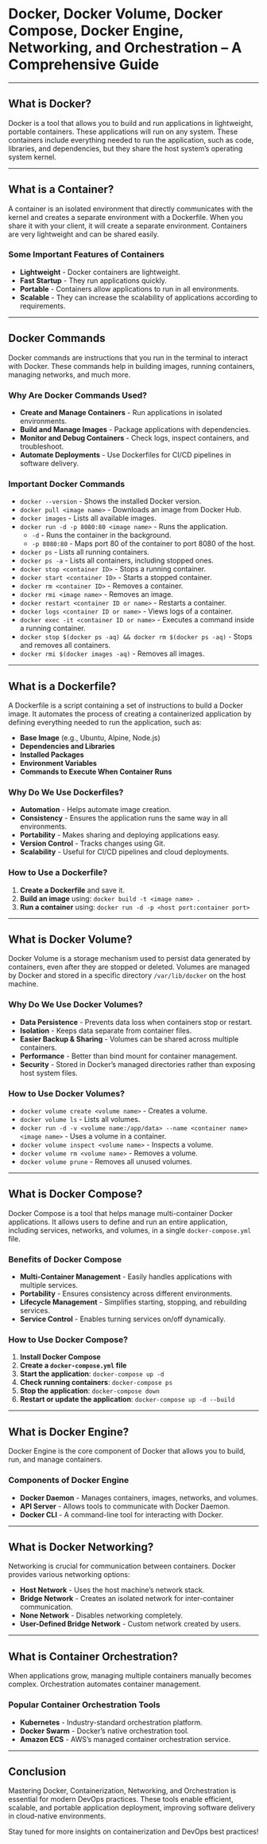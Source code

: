 # Docker, Docker Volume, Docker Compose, Docker Engine, Networking, and Orchestration – A Comprehensive Guide

---

## **What is Docker?**

Docker is a tool that allows you to build and run applications in lightweight, portable containers. These applications will run on any system. These containers include everything needed to run the application, such as code, libraries, and dependencies, but they share the host system’s operating system kernel.

---

## **What is a Container?**

A container is an isolated environment that directly communicates with the kernel and creates a separate environment with a Dockerfile. When you share it with your client, it will create a separate environment. Containers are very lightweight and can be shared easily.

### **Some Important Features of Containers**

- **Lightweight** - Docker containers are lightweight.
- **Fast Startup** - They run applications quickly.
- **Portable** - Containers allow applications to run in all environments.
- **Scalable** - They can increase the scalability of applications according to requirements.

---

## **Docker Commands**

Docker commands are instructions that you run in the terminal to interact with Docker. These commands help in building images, running containers, managing networks, and much more.

### **Why Are Docker Commands Used?**

- **Create and Manage Containers** - Run applications in isolated environments.
- **Build and Manage Images** - Package applications with dependencies.
- **Monitor and Debug Containers** - Check logs, inspect containers, and troubleshoot.
- **Automate Deployments** - Use Dockerfiles for CI/CD pipelines in software delivery.

### **Important Docker Commands**

- `docker --version` - Shows the installed Docker version.
- `docker pull <image name>` - Downloads an image from Docker Hub.
- `docker images` - Lists all available images.
- `docker run -d -p 8080:80 <image name>` - Runs the application.
  - `-d` - Runs the container in the background.
  - `-p 8080:80` - Maps port 80 of the container to port 8080 of the host.
- `docker ps` - Lists all running containers.
- `docker ps -a` - Lists all containers, including stopped ones.
- `docker stop <container ID>` - Stops a running container.
- `docker start <container ID>` - Starts a stopped container.
- `docker rm <container ID>` - Removes a container.
- `docker rmi <image name>` - Removes an image.
- `docker restart <container ID or name>` - Restarts a container.
- `docker logs <container ID or name>` - Views logs of a container.
- `docker exec -it <container ID or name>` - Executes a command inside a running container.
- `docker stop $(docker ps -aq) && docker rm $(docker ps -aq)` - Stops and removes all containers.
- `docker rmi $(docker images -aq)` - Removes all images.

---

## **What is a Dockerfile?**

A Dockerfile is a script containing a set of instructions to build a Docker image. It automates the process of creating a containerized application by defining everything needed to run the application, such as:

- **Base Image** (e.g., Ubuntu, Alpine, Node.js)
- **Dependencies and Libraries**
- **Installed Packages**
- **Environment Variables**
- **Commands to Execute When Container Runs**

### **Why Do We Use Dockerfiles?**

- **Automation** - Helps automate image creation.
- **Consistency** - Ensures the application runs the same way in all environments.
- **Portability** - Makes sharing and deploying applications easy.
- **Version Control** - Tracks changes using Git.
- **Scalability** - Useful for CI/CD pipelines and cloud deployments.

### **How to Use a Dockerfile?**

1. **Create a Dockerfile** and save it.
2. **Build an image** using: `docker build -t <image name> .`
3. **Run a container** using: `docker run -d -p <host port:container port>`

---

## **What is Docker Volume?**

Docker Volume is a storage mechanism used to persist data generated by containers, even after they are stopped or deleted. Volumes are managed by Docker and stored in a specific directory `/var/lib/docker` on the host machine.

### **Why Do We Use Docker Volumes?**

- **Data Persistence** - Prevents data loss when containers stop or restart.
- **Isolation** - Keeps data separate from container files.
- **Easier Backup & Sharing** - Volumes can be shared across multiple containers.
- **Performance** - Better than bind mount for container management.
- **Security** - Stored in Docker’s managed directories rather than exposing host system files.

### **How to Use Docker Volumes?**

- `docker volume create <volume name>` - Creates a volume.
- `docker volume ls` - Lists all volumes.
- `docker run -d -v <volume name:/app/data> --name <container name> <image name>` - Uses a volume in a container.
- `docker volume inspect <volume name>` - Inspects a volume.
- `docker volume rm <volume name>` - Removes a volume.
- `docker volume prune` - Removes all unused volumes.

---

## **What is Docker Compose?**

Docker Compose is a tool that helps manage multi-container Docker applications. It allows users to define and run an entire application, including services, networks, and volumes, in a single `docker-compose.yml` file.

### **Benefits of Docker Compose**

- **Multi-Container Management** - Easily handles applications with multiple services.
- **Portability** - Ensures consistency across different environments.
- **Lifecycle Management** - Simplifies starting, stopping, and rebuilding services.
- **Service Control** - Enables turning services on/off dynamically.

### **How to Use Docker Compose?**

1. **Install Docker Compose**
2. **Create a `docker-compose.yml` file**
3. **Start the application**: `docker-compose up -d`
4. **Check running containers**: `docker-compose ps`
5. **Stop the application**: `docker-compose down`
6. **Restart or update the application**: `docker-compose up -d --build`

---

## **What is Docker Engine?**

Docker Engine is the core component of Docker that allows you to build, run, and manage containers.

### **Components of Docker Engine**

- **Docker Daemon** - Manages containers, images, networks, and volumes.
- **API Server** - Allows tools to communicate with Docker Daemon.
- **Docker CLI** - A command-line tool for interacting with Docker.

---

## **What is Docker Networking?**

Networking is crucial for communication between containers. Docker provides various networking options:

- **Host Network** - Uses the host machine’s network stack.
- **Bridge Network** - Creates an isolated network for inter-container communication.
- **None Network** - Disables networking completely.
- **User-Defined Bridge Network** - Custom network created by users.

---

## **What is Container Orchestration?**

When applications grow, managing multiple containers manually becomes complex. Orchestration automates container management.

### **Popular Container Orchestration Tools**

- **Kubernetes** - Industry-standard orchestration platform.
- **Docker Swarm** - Docker’s native orchestration tool.
- **Amazon ECS** - AWS’s managed container orchestration service.

---

## **Conclusion**

Mastering Docker, Containerization, Networking, and Orchestration is essential for modern DevOps practices. These tools enable efficient, scalable, and portable application deployment, improving software delivery in cloud-native environments.

Stay tuned for more insights on containerization and DevOps best practices!

